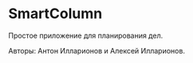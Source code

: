 # SmartColumn
Простое приложение для планирования дел.

Авторы: Антон Илларионов и Алексей Илларионов.

